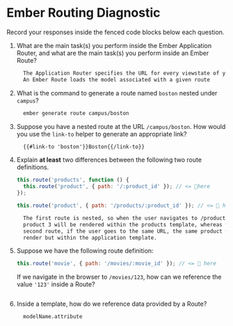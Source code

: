 # Ember Routing Diagnostic

Record your responses inside the fenced code blocks below each question.

1.  What are the main task(s) you perform inside the Ember Application Router,
    and what are the main task(s) you perform inside an Ember Route?

    ```md
      The Application Router specifies the URL for every viewstate of your app.
      An Ember Route loads the model associated with a given route
    ```

1.  What is the command to generate a route named `boston` nested under
    `campus`?

    ```md
      ember generate route campus/boston
    ```

1.  Suppose you have a nested route at the URL `/campus/boston`. How would you
    use the `link-to` helper to generate an appropriate link?

    ```md
      {{#link-to 'boston'}}Boston{{/link-to}}
    ```

1.  Explain **at least** two differences between the following two route
    definitions.

    ```js
    this.route('products', function () {
      this.route('product', { path: '/:product_id' }); // <= 👀here
    });

    this.route('product', { path: '/products/:product_id' }); // <= 👀 here
    ```

    ```md
      The first route is nested, so when the user navigates to /products/3,
      product 3 will be rendered within the products template, whereas with the
      second route, if the user goes to the same URL, the same product will be
      render but within the application template.
    ```

1.  Suppose we have the following route definition:

    ```js
    this.route('movie', { path: '/movies/:movie_id' }); // <= 👀 here
    ```

    If we navigate in the browser to `/movies/123`, how can we reference the
    value `'123'` inside a Route?

    ```md

    ```

1.  Inside a template, how do we reference data provided by a Route?

    ```md
      modelName.attribute
    ```
